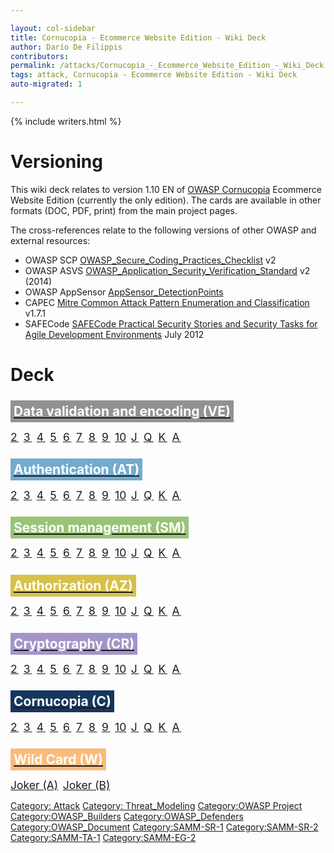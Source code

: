 ```yaml
---

layout: col-sidebar
title: Cornucopia - Ecommerce Website Edition - Wiki Deck
author: Darío De Filippis
contributors: 
permalink: /attacks/Cornucopia_-_Ecommerce_Website_Edition_-_Wiki_Deck
tags: attack, Cornucopia - Ecommerce Website Edition - Wiki Deck
auto-migrated: 1

---
```


{% include writers.html %}

# Versioning

This wiki deck relates to version 1.10 EN of [OWASP
Cornucopia](https://www.owasp.org/index.php/OWASP_Cornucopia) Ecommerce
Website Edition (currently the only edition). The cards are available in
other formats (DOC, PDF, print) from the main project pages.

The cross-references relate to the following versions of other OWASP and
external resources:

  - OWASP SCP
    [OWASP_Secure_Coding_Practices_Checklist](OWASP_Secure_Coding_Practices_Checklist "wikilink")
    v2
  - OWASP ASVS
    [OWASP_Application_Security_Verification_Standard](OWASP_Application_Security_Verification_Standard "wikilink")
    v2 (2014)
  - OWASP AppSensor
    [AppSensor_DetectionPoints](AppSensor_DetectionPoints "wikilink")
  - CAPEC [Mitre Common Attack Pattern Enumeration and
    Classification](https://capec.mitre.org) v1.7.1
  - SAFECode [SAFECode Practical Security Stories and Security Tasks for
    Agile Development
    Environments](SAFECode_Practical_Security_Stories "wikilink") July
    2012

# Deck

## <span style="padding:5px;background:#929292;font-weight:bold;"> [<span style="color:white;">Data validation and encoding (VE)</span>](Cornucopia_-_Ecommerce_Website_-_VE "wikilink")</span>

<span style="font-size:125%;letter-spacing: 0.15em;">[2](Cornucopia_-_Ecommerce_Website_-_VE_2 "wikilink")
[3](Cornucopia_-_Ecommerce_Website_-_VE_3 "wikilink")
[4](Cornucopia_-_Ecommerce_Website_-_VE_4 "wikilink")
[5](Cornucopia_-_Ecommerce_Website_-_VE_5 "wikilink")
[6](Cornucopia_-_Ecommerce_Website_-_VE_6 "wikilink")
[7](Cornucopia_-_Ecommerce_Website_-_VE_7 "wikilink")
[8](Cornucopia_-_Ecommerce_Website_-_VE_8 "wikilink")
[9](Cornucopia_-_Ecommerce_Website_-_VE_9 "wikilink")
<span style="letter-spacing: 0;">[10](Cornucopia_-_Ecommerce_Website_-_VE_10 "wikilink")</span>
[J](Cornucopia_-_Ecommerce_Website_-_VE_J "wikilink")
[Q](Cornucopia_-_Ecommerce_Website_-_VE_Q "wikilink")
[K](Cornucopia_-_Ecommerce_Website_-_VE_K "wikilink")
[A](Cornucopia_-_Ecommerce_Website_-_VE_A "wikilink")</span>

## <span style="padding:5px;background:#73abcc;font-weight:bold;"> [<span style="color:white;">Authentication (AT)</span>](Cornucopia_-_Ecommerce_Website_-_AT "wikilink")</span>

<span style="font-size:125%;letter-spacing: 0.15em;">[2](Cornucopia_-_Ecommerce_Website_-_AT_2 "wikilink")
[3](Cornucopia_-_Ecommerce_Website_-_AT_3 "wikilink")
[4](Cornucopia_-_Ecommerce_Website_-_AT_4 "wikilink")
[5](Cornucopia_-_Ecommerce_Website_-_AT_5 "wikilink")
[6](Cornucopia_-_Ecommerce_Website_-_AT_6 "wikilink")
[7](Cornucopia_-_Ecommerce_Website_-_AT_7 "wikilink")
[8](Cornucopia_-_Ecommerce_Website_-_AT_8 "wikilink")
[9](Cornucopia_-_Ecommerce_Website_-_AT_9 "wikilink")
<span style="letter-spacing: 0;">[10](Cornucopia_-_Ecommerce_Website_-_AT_10 "wikilink")</span>
[J](Cornucopia_-_Ecommerce_Website_-_AT_J "wikilink")
[Q](Cornucopia_-_Ecommerce_Website_-_AT_Q "wikilink")
[K](Cornucopia_-_Ecommerce_Website_-_AT_K "wikilink")
[A](Cornucopia_-_Ecommerce_Website_-_AT_A "wikilink")</span>

## <span style="padding:5px;background:#98c477;font-weight:bold;"> [<span style="color:white;">Session management (SM)</span>](Cornucopia_-_Ecommerce_Website_-_SM "wikilink")</span>

<span style="font-size:125%;letter-spacing: 0.15em;">[2](Cornucopia_-_Ecommerce_Website_-_SM_2 "wikilink")
[3](Cornucopia_-_Ecommerce_Website_-_SM_3 "wikilink")
[4](Cornucopia_-_Ecommerce_Website_-_SM_4 "wikilink")
[5](Cornucopia_-_Ecommerce_Website_-_SM_5 "wikilink")
[6](Cornucopia_-_Ecommerce_Website_-_SM_6 "wikilink")
[7](Cornucopia_-_Ecommerce_Website_-_SM_7 "wikilink")
[8](Cornucopia_-_Ecommerce_Website_-_SM_8 "wikilink")
[9](Cornucopia_-_Ecommerce_Website_-_SM_9 "wikilink")
<span style="letter-spacing: 0;">[10](Cornucopia_-_Ecommerce_Website_-_SM_10 "wikilink")</span>
[J](Cornucopia_-_Ecommerce_Website_-_SM_J "wikilink")
[Q](Cornucopia_-_Ecommerce_Website_-_SM_Q "wikilink")
[K](Cornucopia_-_Ecommerce_Website_-_SM_K "wikilink")
[A](Cornucopia_-_Ecommerce_Website_-_SM_A "wikilink")</span>

## <span style="padding:5px;background:#d9c049;font-weight:bold;"> [<span style="color:white;">Authorization (AZ)</span>](Cornucopia_-_Ecommerce_Website_-_AZ "wikilink")</span>

<span style="font-size:125%;letter-spacing: 0.15em;">[2](Cornucopia_-_Ecommerce_Website_-_AZ_2 "wikilink")
[3](Cornucopia_-_Ecommerce_Website_-_AZ_3 "wikilink")
[4](Cornucopia_-_Ecommerce_Website_-_AZ_4 "wikilink")
[5](Cornucopia_-_Ecommerce_Website_-_AZ_5 "wikilink")
[6](Cornucopia_-_Ecommerce_Website_-_AZ_6 "wikilink")
[7](Cornucopia_-_Ecommerce_Website_-_AZ_7 "wikilink")
[8](Cornucopia_-_Ecommerce_Website_-_AZ_8 "wikilink")
[9](Cornucopia_-_Ecommerce_Website_-_AZ_9 "wikilink")
<span style="letter-spacing: 0;">[10](Cornucopia_-_Ecommerce_Website_-_AZ_10 "wikilink")</span>
[J](Cornucopia_-_Ecommerce_Website_-_AZ_J "wikilink")
[Q](Cornucopia_-_Ecommerce_Website_-_AZ_Q "wikilink")
[K](Cornucopia_-_Ecommerce_Website_-_AZ_K "wikilink")
[A](Cornucopia_-_Ecommerce_Website_-_AZ_A "wikilink")</span>

## <span style="padding:5px;background:#a395ca;font-weight:bold;"> [<span style="color:white;">Cryptography (CR)</span>](Cornucopia_-_Ecommerce_Website_-_CR "wikilink")</span>

<span style="font-size:125%;letter-spacing: 0.15em;">[2](Cornucopia_-_Ecommerce_Website_-_CR_2 "wikilink")
[3](Cornucopia_-_Ecommerce_Website_-_CR_3 "wikilink")
[4](Cornucopia_-_Ecommerce_Website_-_CR_4 "wikilink")
[5](Cornucopia_-_Ecommerce_Website_-_CR_5 "wikilink")
[6](Cornucopia_-_Ecommerce_Website_-_CR_6 "wikilink")
[7](Cornucopia_-_Ecommerce_Website_-_CR_7 "wikilink")
[8](Cornucopia_-_Ecommerce_Website_-_CR_8 "wikilink")
[9](Cornucopia_-_Ecommerce_Website_-_CR_9 "wikilink")
<span style="letter-spacing: 0;">[10](Cornucopia_-_Ecommerce_Website_-_CR_10 "wikilink")</span>
[J](Cornucopia_-_Ecommerce_Website_-_CR_J "wikilink")
[Q](Cornucopia_-_Ecommerce_Website_-_CR_Q "wikilink")
[K](Cornucopia_-_Ecommerce_Website_-_CR_K "wikilink")
[A](Cornucopia_-_Ecommerce_Website_-_CR_A "wikilink")</span>

## <span style="padding:5px;background:#17365d;font-weight:bold;"> [<span style="color:white;">Cornucopia (C)</span>](Cornucopia_-_Ecommerce_Website_-_C "wikilink")</span>

<span style="font-size:125%;letter-spacing: 0.15em;">[2](Cornucopia_-_Ecommerce_Website_-_C_2 "wikilink")
[3](Cornucopia_-_Ecommerce_Website_-_C_3 "wikilink")
[4](Cornucopia_-_Ecommerce_Website_-_C_4 "wikilink")
[5](Cornucopia_-_Ecommerce_Website_-_C_5 "wikilink")
[6](Cornucopia_-_Ecommerce_Website_-_C_6 "wikilink")
[7](Cornucopia_-_Ecommerce_Website_-_C_7 "wikilink")
[8](Cornucopia_-_Ecommerce_Website_-_C_8 "wikilink")
[9](Cornucopia_-_Ecommerce_Website_-_C_9 "wikilink")
<span style="letter-spacing: 0;">[10](Cornucopia_-_Ecommerce_Website_-_C_10 "wikilink")</span>
[J](Cornucopia_-_Ecommerce_Website_-_C_J "wikilink")
[Q](Cornucopia_-_Ecommerce_Website_-_C_Q "wikilink")
[K](Cornucopia_-_Ecommerce_Website_-_C_K "wikilink")
[A](Cornucopia_-_Ecommerce_Website_-_C_A "wikilink")</span>

## <span style="padding:5px;background:#fbbb7b;font-weight:bold;"> [<span style="color:white;">Wild Card (W)</span>](Cornucopia_-_Ecommerce_Website_-_W "wikilink")</span>

<span style="font-size:125%;">[Joker
(A)](Cornucopia_-_Ecommerce_Website_-_W_Joker_A "wikilink")<span style="letter-spacing: 0.15em;">
</span>[Joker
(B)](Cornucopia_-_Ecommerce_Website_-_W_Joker_B "wikilink")</span>

[Category: Attack](Category:_Attack "wikilink") [Category:
Threat_Modeling](Category:_Threat_Modeling "wikilink") [Category:OWASP
Project](Category:OWASP_Project "wikilink")
[Category:OWASP_Builders](Category:OWASP_Builders "wikilink")
[Category:OWASP_Defenders](Category:OWASP_Defenders "wikilink")
[Category:OWASP_Document](Category:OWASP_Document "wikilink")
[Category:SAMM-SR-1](Category:SAMM-SR-1 "wikilink")
[Category:SAMM-SR-2](Category:SAMM-SR-2 "wikilink")
[Category:SAMM-TA-1](Category:SAMM-TA-1 "wikilink")
[Category:SAMM-EG-2](Category:SAMM-EG-2 "wikilink")